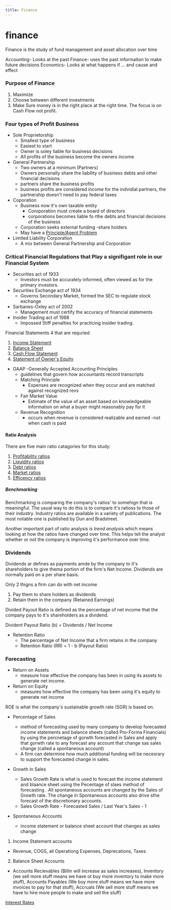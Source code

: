 ```yaml
---
title: Finance
---
```


# finance


Finance is the study of fund management and asset allocation over time

Accounting- Looks at the past
Finance- uses the past informaiton to make future decisions
Economics- Looks at what happens if ... and cause and effect

### Purpose of Finance
1. Maximize 
2. Choose between different investments
3. Make Sure money is in the right place at the right time.
The focus is on Cash Flow not profit.


### Four types of Profit Business 
- Sole Proprietorship
  - Smallest type of business
  - Easiest to start
  - Owner is soley liable for business decisions
  - All profits of the business become the owners income
- General Partnership
  - Two owners at a minimum (Partners)
  - Owners personally share the liability of business debts and other financial decisions
  - partners share the business profits
  - business profits are considered income for the indvidial partners, the partnership doesn't need to pay federal taxes
- Coporation
  - Business now it's own taxable entity
    - Coroporation must create a board of directors
    - corporations becomes liable fo rthe debts and financial decisions of the business
  - Corporation seeks external funding
    -share holders
  - May have a [Principle/Agent Problem](/princpleAgent)
- Limited Liability Corporation
  - A mix between General Partnership and Corporation
 
 ### Critical Financial Regulations that Play a signifigant role in our Financial System
 
- Securities act of 1933 
  - Investors must be accurately informed, often viewed as for the primary investors. 
- Securities Exchange act of 1934
  - Governs Secondary Market, formed the SEC to regulate stock exchange
- Sarbanes-Oxley act of 2002
  - Management must certify the accuracy of financial statements
- Insider Trading act of 1988
  - Impossed Stiff penalties for practicing insider trading.


Financial Statements 4 that are requried
1. [Income Statement](/incomeStatements)
2. [Balance Sheet](/balanceSheets)
3. [Cash Flow Statement](/cashFlowStatements)
4. [Statement of Owner's Equity](/ownersEquity)


- GAAP
  -Generally Accepted Accounting Principles
  - guidelines that govern how accountants record transcripts
  - Matching Principle
    - Expenses are recognized when they occur and are matched against recognized revs
  - Fair Market Value
    - Estimate of the value of an asset based on knowledgeable information on what a buyer might reasonably pay for it
  - Revenue Recognition
    - occurs when revenue is considered realizable and earned 
      -not when cash is paid


#### Ratio Analysis

There are five main ratio catagories for this study:
1. [Profitability ratios](/profitabilityRatios)
2. [Liquidity ratios](/liquidityRatios)
3. [Debt ratios](/debtRatios)
4. [Market ratios](/marketRatios)
5. [Efficency ratios](/efficencyRatios)

##### Benchmarking
 Benchmarking is comparing the company's ratios' to somehign that is meaningful. The usual way to do this is to compare it's ratioss to those of their industry. Industry ratios are available in a variety of publications. The most notable one is published by Dun and Bradstreet.
 
 Another important part of ratio analysis is _trend analysis_ which means looking at how the ratios have changed over time. This helps tell the analyst whether or not the company is improving it's performance over time.
 
### Dividends

Dividends ar defines as payments amde by the company to it's shareholders to give thema  portion of the firm's Net Income. Dividends are normally paid on a per share basis.

Only 2 thigns a firm can do with net income
1. Pay them to share holders as dividends
2. Retain them in the company (Retained Earnings)

Divided Payout Ratio is defined as the percentage of net income that the company pays to it's shareholders as a dividend.

Divident Payout Ratio (b) = Dividends / Net Income 

- Retention Ratio
  - The percentage of Net Income that a firm retains in the company
  - Retention Ratio (RR) = 1 - b (Payout Ratio) 
 
 

### Forecasting

- Return on Assets
  - measure how effective the company has been in using its assets to generate net income.
- Return on Equity
  - measures how effective the company has been using it's equity to generate net income

ROE is what the company's sustainable growth rate (SGR) is based on.

- Percentage of Sales 
  - method of forecasting used by many company to develop forecasted income statements and balance sheets (called Pro-Forma Financials) by using the percnetage of gorwth forecasted in Sales and apply that gorwth rate to any forecast any account that change sas sales change (called a spontaneous account)
  - A firm can determine how much additional funding will be necesrary to support the forecasted change in sales.

- Growth in Sales
  - Sales Growth Rate is what is used to forecast the income statement and blaance sheet using the Pecentage of slaes method of forecasting . All spontaneous accounts are changed by the Sales of Growth rate. The change in Spontaneous accounts also drive sthe forecast of the discretionary accounts.
  - Sales Growth Rate - Forecasted Sales / Last Year's Sales - 1
 
- Spontaneous Accounts
  - income statement or balance sheet account that changes as sales change
1. Income Statement accounts 
  - Revenue, COGS, all Operationg Expenses, Deprecations, Taxes
2. Balance Sheet Accounts

  - Accounts Recievables (Billin will increase as sales increases), Inventory (we sell more stuff means we have ot buy more inventory to make more stuff), Accounts Payables (We buy more stuff means we have more invoices to pay for that stuff), Accruals (We sell more stuff means we have to hire more people to make and sell the stuff) 
    
[Interest Rates](/interestRate)

